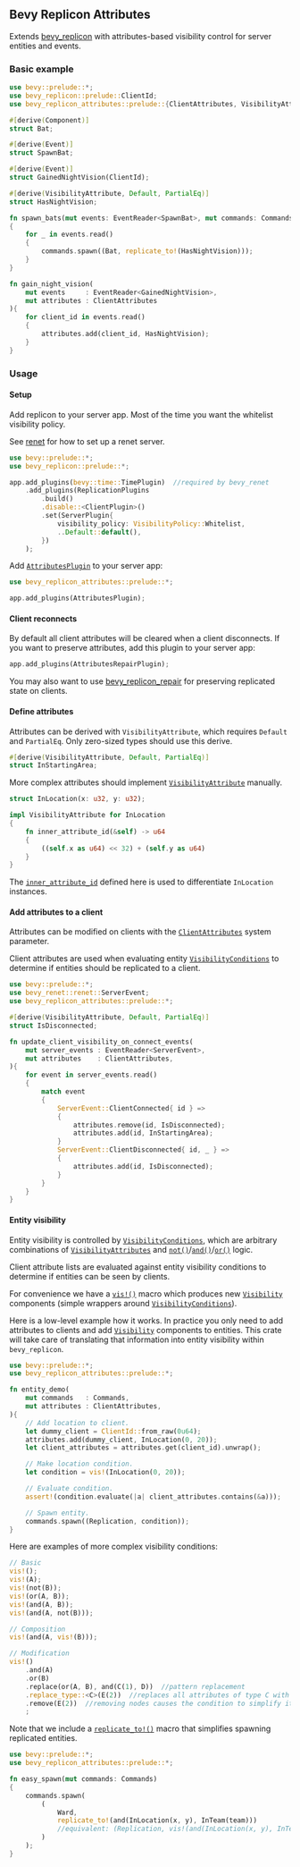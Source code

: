 ## Bevy Replicon Attributes

Extends [bevy_replicon](https://github.com/lifescapegame/bevy_replicon) with attributes-based visibility control for server entities and events.


### Basic example

```rust
use bevy::prelude::*;
use bevy_replicon::prelude::ClientId;
use bevy_replicon_attributes::prelude::{ClientAttributes, VisibilityAttribute};

#[derive(Component)]
struct Bat;

#[derive(Event)]
struct SpawnBat;

#[derive(Event)]
struct GainedNightVision(ClientId);

#[derive(VisibilityAttribute, Default, PartialEq)]
struct HasNightVision;

fn spawn_bats(mut events: EventReader<SpawnBat>, mut commands: Commands)
{
    for _ in events.read()
    {
        commands.spawn((Bat, replicate_to!(HasNightVision)));
    }
}

fn gain_night_vision(
    mut events     : EventReader<GainedNightVision>,
    mut attributes : ClientAttributes
){
    for client_id in events.read()
    {
        attributes.add(client_id, HasNightVision);
    }
}
```


### Usage

#### Setup

Add replicon to your server app. Most of the time you want the whitelist visibility policy.

See [renet](https://github.com/lucaspoffo/renet) for how to set up a renet server.

```rust
use bevy::prelude::*;
use bevy_replicon::prelude::*;

app.add_plugins(bevy::time::TimePlugin)  //required by bevy_renet
    .add_plugins(ReplicationPlugins
        .build()
        .disable::<ClientPlugin>()
        .set(ServerPlugin{
            visibility_policy: VisibilityPolicy::Whitelist,
            ..Default::default(),
        })
    );
```

Add [`AttributesPlugin`](bevy_replicon_attributes::AttributesPlugin) to your server app:

```rust
use bevy_replicon_attributes::prelude::*;

app.add_plugins(AttributesPlugin);
```

#### Client reconnects

By default all client attributes will be cleared when a client disconnects. If you want to preserve attributes, add this plugin to your server app:

```rust
app.add_plugins(AttributesRepairPlugin);
```

You may also want to use [bevy_replicon_repair](https://github.com/UkoeHB/bevy_replicon_repair) for preserving replicated state on clients.

#### Define attributes

Attributes can be derived with `VisibilityAttribute`, which requires `Default` and `PartialEq`. Only zero-sized types should use this derive.

```rust
#[derive(VisibilityAttribute, Default, PartialEq)]
struct InStartingArea;
```

More complex attributes should implement [`VisibilityAttribute`](bevy_replicon_attributes::VisibilityAttribute) manually.

```rust
struct InLocation(x: u32, y: u32);

impl VisibilityAttribute for InLocation
{
    fn inner_attribute_id(&self) -> u64
    {
        ((self.x as u64) << 32) + (self.y as u64)
    }
}
```

The [`inner_attribute_id`](bevy_replicon_attributes::VisibilityAttribute::inner_attribute_id) defined here is used to differentiate `InLocation` instances.

#### Add attributes to a client

Attributes can be modified on clients with the [`ClientAttributes`](bevy_replicon_attributes::ClientAttributes) system parameter.

Client attributes are used when evaluating entity [`VisibilityConditions`](bevy_replicon_attributes::VisibilityCondition) to determine if entities should be replicated to a client.

```rust
use bevy::prelude::*;
use bevy_renet::renet::ServerEvent;
use bevy_replicon_attributes::prelude::*;

#[derive(VisibilityAttribute, Default, PartialEq)]
struct IsDisconnected;

fn update_client_visibility_on_connect_events(
    mut server_events : EventReader<ServerEvent>,
    mut attributes    : ClientAttributes,
){
    for event in server_events.read()
    {
        match event
        {
            ServerEvent::ClientConnected{ id } =>
            {
                attributes.remove(id, IsDisconnected);
                attributes.add(id, InStartingArea);
            }
            ServerEvent::ClientDisconnected{ id, _ } =>
            {
                attributes.add(id, IsDisconnected);
            }
        }
    }
}
```

#### Entity visibility

Entity visibility is controlled by [`VisibilityConditions`](bevy_replicon_attributes::VisibilityCondition), which are arbitrary combinations of [`VisibilityAttributes`](bevy_replicon_attributes::VisibilityAttribute) and [`not()`](bevy_replicon_attributes::not)/[`and()`](bevy_replicon_attributes::and)/[`or()`](bevy_replicon_attributes::or) logic.

Client attribute lists are evaluated against entity visibility conditions to determine if entities can be seen by clients.

For convenience we have a [`vis!()`](bevy_replicon_attributes::visibility) macro which produces new [`Visibility`](bevy_replicon_attributes::VisibilityCondition) components (simple wrappers around [`VisibilityConditions`](bevy_replicon_attributes::VisibilityCondition)).

Here is a low-level example how it works. In practice you only need to add attributes to clients and add [`Visibility`](bevy_replicon_attributes::VisibilityCondition) components to entities. This crate will take care of translating that information into entity visibility within `bevy_replicon`.

```rust
use bevy::prelude::*;
use bevy_replicon_attributes::prelude::*;

fn entity_demo(
    mut commands   : Commands,
    mut attributes : ClientAttributes,
){
    // Add location to client.
    let dummy_client = ClientId::from_raw(0u64);
    attributes.add(dummy_client, InLocation(0, 20));
    let client_attributes = attributes.get(client_id).unwrap();

    // Make location condition.
    let condition = vis!(InLocation(0, 20));

    // Evaluate condition.
    assert!(condition.evaluate(|a| client_attributes.contains(&a)));

    // Spawn entity.
    commands.spawn((Replication, condition));
}
```

Here are examples of more complex visibility conditions:
```rust
// Basic
vis!();
vis!(A);
vis!(not(B));
vis!(or(A, B));
vis!(and(A, B));
vis!(and(A, not(B)));

// Composition
vis!(and(A, vis!(B)));

// Modification
vis!()
    .and(A)
    .or(B)
    .replace(or(A, B), and(C(1), D))  //pattern replacement
    .replace_type::<C>(E(2))  //replaces all attributes of type C with E(2)
    .remove(E(2))  //removing nodes causes the condition to simplify itself
    ;

```

Note that we include a [`replicate_to!()`](bevy_replicon_attributes::replicate_to) macro that simplifies spawning replicated entities.

```rust
use bevy::prelude::*;
use bevy_replicon_attributes::prelude::*;

fn easy_spawn(mut commands: Commands)
{
    commands.spawn(
        (
            Ward,
            replicate_to!(and(InLocation(x, y), InTeam(team)))
            //equivalent: (Replication, vis!(and(InLocation(x, y), InTeam(team))))
        )
    );
}
```
